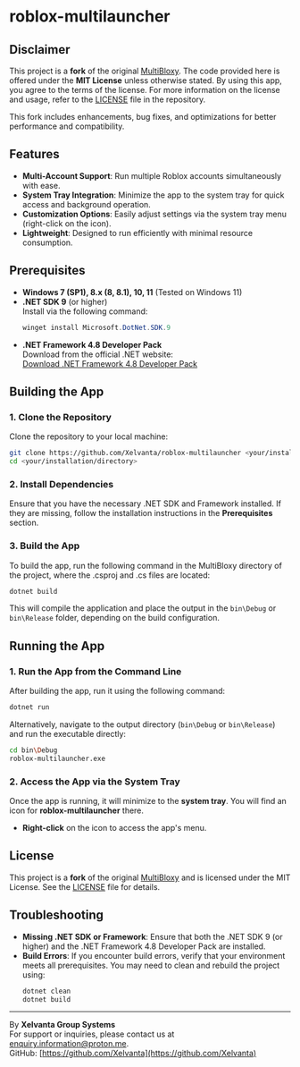 # roblox-multilauncher

## Disclaimer

This project is a **fork** of the original [MultiBloxy](https://github.com/Zgoly/MultiBloxy). The code provided here is offered under the **MIT License** unless otherwise stated. By using this app, you agree to the terms of the license. For more information on the license and usage, refer to the [LICENSE](LICENSE) file in the repository.

This fork includes enhancements, bug fixes, and optimizations for better performance and compatibility.

## Features

- **Multi-Account Support**: Run multiple Roblox accounts simultaneously with ease.
- **System Tray Integration**: Minimize the app to the system tray for quick access and background operation.
- **Customization Options**: Easily adjust settings via the system tray menu (right-click on the icon).
- **Lightweight**: Designed to run efficiently with minimal resource consumption.

## Prerequisites

- **Windows 7 (SP1), 8.x (8, 8.1), 10, 11** (Tested on Windows 11)
- **.NET SDK 9** (or higher)  
  Install via the following command:
  ```powershell
  winget install Microsoft.DotNet.SDK.9
  ```
- **.NET Framework 4.8 Developer Pack**  
  Download from the official .NET website:  
  [Download .NET Framework 4.8 Developer Pack](https://dotnet.microsoft.com/en-us/download/dotnet-framework/thank-you/net48-developer-pack-offline-installer)

## Building the App

### 1. Clone the Repository
Clone the repository to your local machine:

```bash
git clone https://github.com/Xelvanta/roblox-multilauncher <your/installation/directory>
cd <your/installation/directory>
```

### 2. Install Dependencies
Ensure that you have the necessary .NET SDK and Framework installed. If they are missing, follow the installation instructions in the **Prerequisites** section.

### 3. Build the App
To build the app, run the following command in the MultiBloxy directory of the project, where the .csproj and .cs files are located:

```bash
dotnet build
```

This will compile the application and place the output in the `bin\Debug` or `bin\Release` folder, depending on the build configuration.

## Running the App

### 1. Run the App from the Command Line
After building the app, run it using the following command:

```bash
dotnet run
```

Alternatively, navigate to the output directory (`bin\Debug` or `bin\Release`) and run the executable directly:

```bash
cd bin\Debug
roblox-multilauncher.exe
```

### 2. Access the App via the System Tray
Once the app is running, it will minimize to the **system tray**. You will find an icon for **roblox-multilauncher** there. 

- **Right-click** on the icon to access the app's menu.

## License

This project is a **fork** of the original [MultiBloxy](https://github.com/Zgoly/MultiBloxy) and is licensed under the MIT License. See the [LICENSE](LICENSE) file for details.

## Troubleshooting

- **Missing .NET SDK or Framework**: Ensure that both the .NET SDK 9 (or higher) and the .NET Framework 4.8 Developer Pack are installed.
- **Build Errors**: If you encounter build errors, verify that your environment meets all prerequisites. You may need to clean and rebuild the project using:
  ```bash
  dotnet clean
  dotnet build
  ```

---

By **Xelvanta Group Systems**  
For support or inquiries, please contact us at [enquiry.information@proton.me](mailto:enquiry.information@proton.me).  
GitHub: [https://github.com/Xelvanta](https://github.com/Xelvanta)